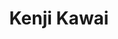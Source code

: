 ---
title: "Kenji Kawai"
summary: "Japanese music composer, for motion pictures, anime movies, video games and televised programs. Born April 23, 1957 in Shinagawa, Tokyo, Japan. He has contributed to the musical scores for numerous films from Japan and other countries in Asia, working in film genres as diverse as anime, horror, sci-fi and historical epic. Among his credits are 's The Seven Swords; 's films The Red Spectacles, StrayDog: Kerberos Panzer Cops, Ghost in the Shell and Avalon; the anime adaptations of 's Ranma ½ and Maison Ikkoku; and Hideo Nakata's films Ring, Ring 2, Chaos, Dark Water and Kaidan."
image: "kenji-kawai.jpg"
apple_music_artist_url: "https://music.apple.com/gb/artist/kenji-kawai/76058734"
---